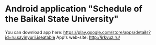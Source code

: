 # Android application "Schedule of the Baikal State University"
You can download app here: https://play.google.com/store/apps/details?id=ru.savinyurii.iseatable
App's web-site: http://irkvuz.ru/
